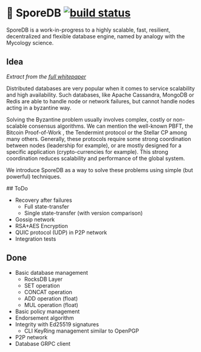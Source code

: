# 🍄 SporeDB [![build status](https://gitlab.com/SporeDB/sporedb/badges/master/build.svg)](https://gitlab.com/SporeDB/sporedb/commits/master)

SporeDB is a work-in-progress to a highly scalable, fast, resilient, decentralized and flexible database engine, named by analogy with the Mycology science.

## Idea

*Extract from the [full whitepaper](https://static.lesterpig.com/sporedb.pdf)*

Distributed databases are very popular when it comes to service scalability and high availability.
Such databases, like Apache Cassandra, MongoDB or Redis are able to handle node or network failures, but cannot handle nodes acting in a byzantine way.

Solving the Byzantine problem usually involves complex, costly or non-scalable consensus algorithms.
We can mention the well-known PBFT, the Bitcoin Proof-of-Work , the Tendermint protocol or the Stellar CP among many others.
Generally, these protocols require some strong coordination between nodes (leadership for example), or are mostly designed for a specific application (crypto-currencies for example).
This strong coordination reduces scalability and performance of the global system.

We introduce SporeDB as a way to solve these problems using simple (but powerful) techniques.

## ToDo

* Recovery after failures
  * Full state-transfer
  * Single state-transfer (with version comparison)
* Gossip network
* RSA+AES Encryption
* QUIC protocol (UDP) in P2P network
* Integration tests

## Done

* Basic database management
  * RocksDB Layer
  * SET operation
  * CONCAT operation
  * ADD operation (float)
  * MUL operation (float)
* Basic policy management
* Endorsement algorithm
* Integrity with Ed25519 signatures
  * CLI KeyRing management similar to OpenPGP
* P2P network
* Database GRPC client
